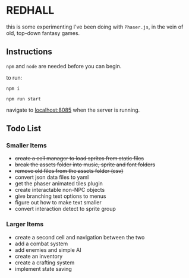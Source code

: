 # REDHALL

this is some experimenting I've been doing with `Phaser.js`, in the vein of old, top-down fantasy games.

## Instructions

`npm` and `node` are needed before you can begin.

to run:

`npm i`

`npm run start`

navigate to [localhost:8085](http://localhost:8085) when the server is running.

## Todo List

### Smaller Items
- ~~create a cell manager to load sprites from static files~~
- ~~break the assets folder into music, sprite and font folders~~
- ~~remove old files from the assets folder (csv)~~
- convert json data files to yaml
- get the phaser animated tiles plugin
- create interactable non-NPC objects
- give branching text options to menus
- figure out how to make text smaller
- convert interaction detect to sprite group

### Larger Items
- create a second cell and navigation between the two
- add a combat system
- add enemies and simple AI
- create an inventory 
- create a crafting system
- implement state saving